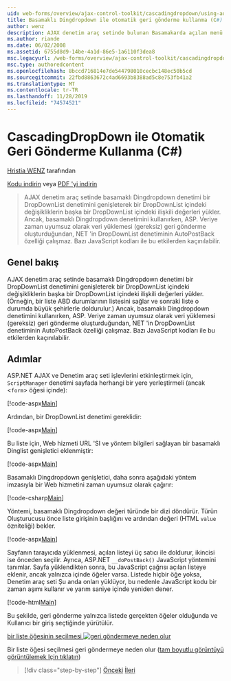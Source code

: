 ```yaml
---
uid: web-forms/overview/ajax-control-toolkit/cascadingdropdown/using-auto-postback-with-cascadingdropdown-cs
title: Basamaklı Dingdropdown ile otomatik geri gönderme kullanma (C#) | Microsoft Docs
author: wenz
description: AJAX denetim araç setinde bulunan Basamakarda açılan menü denetimi bir DropDownList denetimini genişleterek bir DropDownList içindeki değişikliklerin ilişkili değerleri anormal bir şekilde yükler...
ms.author: riande
ms.date: 06/02/2008
ms.assetid: 6755d8d9-14be-4a1d-86e5-1a6110f3dea8
msc.legacyurl: /web-forms/overview/ajax-control-toolkit/cascadingdropdown/using-auto-postback-with-cascadingdropdown-cs
msc.type: authoredcontent
ms.openlocfilehash: 8bccd716814e7de544798010cecbc148ec50b5cd
ms.sourcegitcommit: 22fbd8863672c4ad6693b8388ad5c8e753fb41a2
ms.translationtype: MT
ms.contentlocale: tr-TR
ms.lasthandoff: 11/28/2019
ms.locfileid: "74574521"
---
```

# <a name="using-auto-postback-with-cascadingdropdown-c"></a>CascadingDropDown ile Otomatik Geri Gönderme Kullanma (C#)

[Hristia WENZ](https://github.com/wenz) tarafından

[Kodu indirin](https://download.microsoft.com/download/9/0/7/907760b1-2c60-4f81-aeb6-ca416a573b0d/cascadingdropdown3.cs.zip) veya [PDF 'yi indirin](https://download.microsoft.com/download/2/d/c/2dc10e34-6983-41d4-9c08-f78f5387d32b/cascadingdropdown3CS.pdf)

> AJAX denetim araç setinde basamaklı Dingdropdown denetimi bir DropDownList denetimini genişleterek bir DropDownList içindeki değişikliklerin başka bir DropDownList içindeki ilişkili değerleri yükler. Ancak, basamaklı Dingdropdown denetimini kullanırken, ASP. Veriye zaman uyumsuz olarak veri yüklemesi (gereksiz) geri gönderme oluşturduğundan, NET 'in DropDownList denetiminin AutoPostBack özelliği çalışmaz. Bazı JavaScript kodları ile bu etkilerden kaçınılabilir.

## <a name="overview"></a>Genel bakış

AJAX denetim araç setinde basamaklı Dingdropdown denetimi bir DropDownList denetimini genişleterek bir DropDownList içindeki değişikliklerin başka bir DropDownList içindeki ilişkili değerleri yükler. (Örneğin, bir liste ABD durumlarının listesini sağlar ve sonraki liste o durumda büyük şehirlerle doldurulur.) Ancak, basamaklı Dingdropdown denetimini kullanırken, ASP. Veriye zaman uyumsuz olarak veri yüklemesi (gereksiz) geri gönderme oluşturduğundan, NET 'in DropDownList denetiminin AutoPostBack özelliği çalışmaz. Bazı JavaScript kodları ile bu etkilerden kaçınılabilir.

## <a name="steps"></a>Adımlar

ASP.NET AJAX ve Denetim araç seti işlevlerini etkinleştirmek için, `ScriptManager` denetimi sayfada herhangi bir yere yerleştirmeli (ancak &lt;`form`&gt; öğesi içinde):

[!code-aspx[Main](using-auto-postback-with-cascadingdropdown-cs/samples/sample1.aspx)]

Ardından, bir DropDownList denetimi gereklidir:

[!code-aspx[Main](using-auto-postback-with-cascadingdropdown-cs/samples/sample2.aspx)]

Bu liste için, Web hizmeti URL 'SI ve yöntem bilgileri sağlayan bir basamaklı Dinglist genişletici eklenmiştir:

[!code-aspx[Main](using-auto-postback-with-cascadingdropdown-cs/samples/sample3.aspx)]

Basamaklı Dingdropdown genişletici, daha sonra aşağıdaki yöntem imzasıyla bir Web hizmetini zaman uyumsuz olarak çağırır:

[!code-csharp[Main](using-auto-postback-with-cascadingdropdown-cs/samples/sample4.cs)]

Yöntemi, basamaklı Dingdropdown değeri türünde bir dizi döndürür. Türün Oluşturucusu önce liste girişinin başlığını ve ardından değeri (HTML `value` özniteliği) bekler.

[!code-aspx[Main](using-auto-postback-with-cascadingdropdown-cs/samples/sample5.aspx)]

Sayfanın tarayıcıda yüklenmesi, açılan listeyi üç satıcı ile doldurur, ikincisi ise önceden seçilir. Ayrıca, ASP.NET `__doPostBack()` JavaScript yöntemini tanımlar. Sayfa yüklendikten sonra, bu JavaScript çağrısı açılan listeye eklenir, ancak yalnızca içinde öğeler varsa. Listede hiçbir öğe yoksa, Denetim araç seti Şu anda onları yüklüyor, bu nedenle JavaScript kodu bir zaman aşımı kullanır ve yarım saniye içinde yeniden dener.

[!code-html[Main](using-auto-postback-with-cascadingdropdown-cs/samples/sample6.html)]

Bu şekilde, geri gönderme yalnızca listede gerçekten öğeler olduğunda ve Kullanıcı bir giriş seçtiğinde yürütülür.

[bir liste öğesinin seçilmesi ![geri göndermeye neden olur](using-auto-postback-with-cascadingdropdown-cs/_static/image2.png)](using-auto-postback-with-cascadingdropdown-cs/_static/image1.png)

Bir liste öğesi seçilmesi geri göndermeye neden olur ([tam boyutlu görüntüyü görüntülemek Için tıklatın](using-auto-postback-with-cascadingdropdown-cs/_static/image3.png))

> [!div class="step-by-step"]
> [Önceki](presetting-list-entries-with-cascadingdropdown-cs.md)
> [İleri](filling-a-list-using-cascadingdropdown-vb.md)
